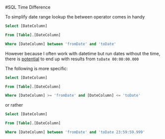 #SQL Time Difference

To simplify date range lookup the between operator comes in handy

```SQL
Select [DateColumn]

From [Table].[DateColumn]

Where [DateColumn] between 'fromDate' and 'toDate'
```

However because I often work with datetime but run dates without the time, there is [potential](http://stackoverflow.com/questions/5125076/sql-query-to-select-dates-between-two-dates) to end up with results from ```toDate 00:00:00.000```

The following is more specific:

```SQL
Select [DateColumn]

From [Table].[DateColumn]

Where [DateColumn] >= 'fromDate' and [DateColumn] <= 'toDate'
```

or rather

```SQL
Select [DateColumn]

From [Table].[DateColumn]

Where [DateColumn] between 'fromDate' and 'toDate 23:59:59.999'
```
